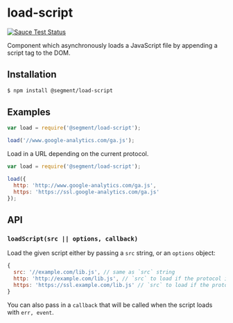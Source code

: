 # load-script

[![Sauce Test Status](https://saucelabs.com/buildstatus/sio_load-script)](https://saucelabs.com/u/sio_load-script)

Component which asynchronously loads a JavaScript file by appending a script tag to the DOM.

## Installation

```sh
$ npm install @segment/load-script
```

## Examples
    
```js
var load = require('@segment/load-script');

load('//www.google-analytics.com/ga.js');
```

Load in a URL depending on the current protocol.

```js
var load = require('@segment/load-script');

load({
  http: 'http://www.google-analytics.com/ga.js',
  https: 'https://ssl.google-analytics.com/ga.js'
});
```

## API

### `loadScript(src || options, callback)`

Load the given script either by passing a `src` string, or an `options` object:

```js
{
  src: '//example.com/lib.js', // same as `src` string
  http: 'http://example.com/lib.js', // `src` to load if the protocol is `http:`
  https: 'https://ssl.example.com/lib.js' // `src` to load if the protocol is `https:`
}
```
  
You can also pass in a `callback` that will be called when the script loads with `err, event`.
